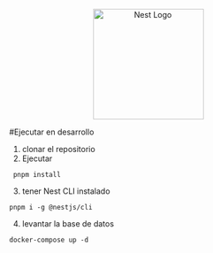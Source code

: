 <p align="center">
  <a href="http://nestjs.com/" target="blank"><img src="https://nestjs.com/img/logo-small.svg" width="200" alt="Nest Logo" /></a>
</p>

[circleci-image]: https://img.shields.io/circleci/build/github/nestjs/nest/master?token=abc123def456
[circleci-url]: https://circleci.com/gh/nestjs/nest

#Ejecutar en desarrollo

1. clonar el repositorio
2. Ejecutar

```
 pnpm install
```

3. tener Nest CLI instalado

```
pnpm i -g @nestjs/cli
```

4. levantar la base de datos

```
docker-compose up -d
```
